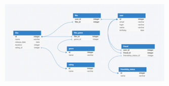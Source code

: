![ER-диаграмма проекта Filmorate](https://github.com/MrFrosty33/java-filmorate/blob/variables-sql/ER_filmorate.png)
